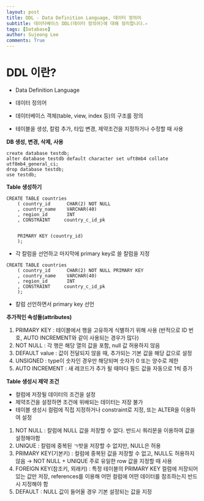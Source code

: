 ```yaml
---
layout: post
title: DDL - Data Definition Language, 데이터 정의어
subtitle: 데이터베이스 DDL(데이터 정의어)에 대해 정리합니다.✍
tags: [Database]
author: Sujeong Lee
comments: True
---
```


# DDL 이란?

- Data Definition Language
- 데이터 정의어

- 데이터베이스 객체(table, view, index 등)의 구조를 정의

- 테이블을 생성, 칼럼 추가, 타입 변경, 제약조건을 지정하거나 수정할 때 사용

**DB 생성, 변경, 삭제, 사용**

```
create database testdb;
alter database testdb default character set uft8mb4 collate utf8mb4_general_ci;
drop database testdb;
use testdb;
```

**Table 생성하기**

```
CREATE TABLE countries
    ( country_id      CHAR(2) NOT NULL
    , country_name    VARCHAR(40)
    , region_id       INT
    , CONSTRAINT     country_c_id_pk


	PRIMARY KEY (country_id)
    );
```

- 각 칼럼을 선언하고 마지막에 primary key로 쓸 칼럼을 지정

```
CREATE TABLE countries
    ( country_id      CHAR(2) NOT NULL PRIMARY KEY
    , country_name    VARCHAR(40)
    , region_id       INT
    , CONSTRAINT     country_c_id_pk
    );
```

- 칼럼 선언하면서 primary key 선언

**추가적인 속성들(attributes)**

1. PRIMARY KEY : 테이블에서 행을 고유하게 식별하기 위해 사용
   (반적으로 ID 번호, AUTO INCREMENT와 같이 사용되는 경우가 많다)
2. NOT NULL : 각 행은 해당 열의 값을 포함, null 값 허용하지 않음
3. DEFAULT value : 값이 전달되지 않을 때, 추가되는 기본 값을 해당 값으로 설정
4. UNSIGNED : type이 숫자인 경우만 해당되며 숫자가 0 또는 양수로 제한
5. AUTO INCREMENT : 새 레코드가 추가 될 때마다 필드 값을 자동으로 1씩 증가

**Table 생성시 제약 조건**

- 컬럼에 저장될 데이터의 조건을 설정
- 제약조건을 설정하면 조건에 위배되는 데이터는 저장 불가
- 테이블 생성시 컬럼에 직접 지정하거나 constraint로 지정, 또는 ALTER을 이용하여 설정

1. NOT NULL : 칼럼에 NULL 값을 저장할 수 없다. 반드시 쿼리문을 이용하여 값을 설정해야함
2. UNIQUE : 칼럼에 중복된 ㄱ밧을 저장할 수 없지만, NULL은 허용
3. PRIMARY KEY(기본키) : 컬럼에 중복된 값을 저장할 수 없고, NULL도 허용하지 않음
   → NOT NULL + UNIQUE
   주로 유일한 row 값을 지정할 때 사용
4. FOREIGN KEY(참조키, 외래키) : 특정 테이블의 PRIMARY KEY 컬럼에 저장되어 있는 값만 저장, references를 이용해 어떤 컬럼에 어떤 데이터를 참조하는지 반드시 지정해야 함
5. DEFAULT : NULL 값이 들어올 경우 기본 설정되는 값을 지정
